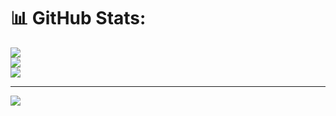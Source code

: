 # 📊 GitHub Stats:
![](https://github-readme-stats.vercel.app/api?username=nood-leog&theme=gruvbox&hide_border=false&include_all_commits=false&count_private=true)<br/>
![](https://github-readme-streak-stats.herokuapp.com/?user=nood-leog&theme=gruvbox&hide_border=false)<br/>
![](https://github-readme-stats.vercel.app/api/top-langs/?username=nood-leog&theme=gruvbox&hide_border=false&include_all_commits=false&count_private=true&layout=compact)

---
[![](https://visitcount.itsvg.in/api?id=nood-leog&icon=0&color=2)](https://visitcount.itsvg.in)

<!-- Proudly created with GPRM ( https://gprm.itsvg.in ) -->
